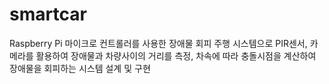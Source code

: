 # smartcar
Raspberry Pi 마이크로 컨트롤러를 사용한 장애물 회피 주행 시스템으로 PIR센서, 카메라를 활용하여 장애물과 차량사이의 거리를 측정, 차속에 따라 충돌시점을 계산하여 장애물을 회피하는 시스템 설계 및 구현
